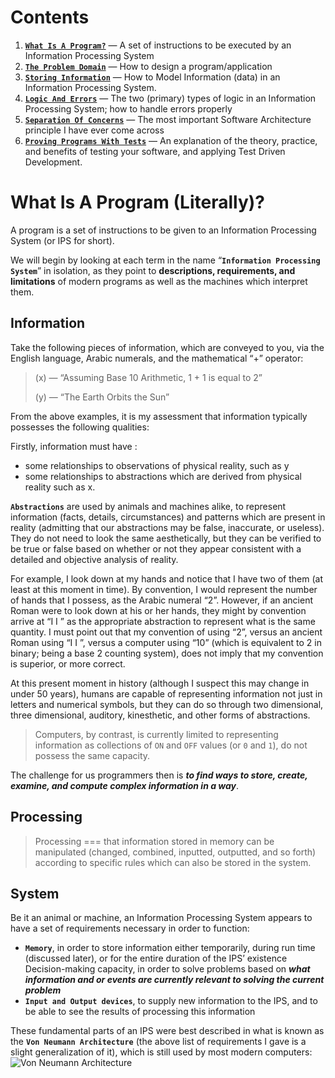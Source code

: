 # Contents

1. [**``What Is A Program?``**](https://medium.com/@rkay301/programming-fundamentals-part-one-what-is-a-program-6e6639aedc58) — A set of instructions to be executed by an Information Processing System
2. [**``The Problem Domain``**](https://medium.com/@rkay301/programming-fundamentals-part-two-the-problem-domain-how-to-design-a-program-application-4faf0a5753f8) — How to design a program/application
3. [**``Storing Information``**](https://medium.com/@rkay301/programming-fundamentals-part-3-storing-information-d450c9cb5fe0) — How to Model Information (data) in an Information Processing System.
4. [**``Logic And Errors``**](https://medium.com/@rkay301/programming-fundamentals-part-4-logic-and-errors-96f818e2e9f6) — The two (primary) types of logic in an Information Processing System; how to handle errors properly
5. [**``Separation Of Concerns``**](https://medium.com/@rkay301/programming-fundamentals-part-5-separation-of-concerns-software-architecture-f04a900a7c50) — The most important Software Architecture principle I have ever come across
6. [**``Proving Programs With Tests``**](https://medium.com/@rkay301/programming-fundamentals-part-6-proving-programs-with-tests-tdd-simple-examples-c501489a4723) — An explanation of the theory, practice, and benefits of testing your software, and applying Test Driven Development.

# What Is A Program (Literally)?

A program is a set of instructions to be given to an Information Processing System (or IPS for short). 

We will begin by looking at each term in the name “**``Information Processing System``**” in isolation, as they point to **descriptions, requirements, and limitations** of modern programs as well as the machines which interpret them.

## Information

Take the following pieces of information, which are conveyed to you, via the English language, Arabic numerals, and the mathematical “+” operator:

> (x) — “Assuming Base 10 Arithmetic, 1 + 1 is equal to 2”
>
> (y) — “The Earth Orbits the Sun”

From the above examples, it is my assessment that information typically possesses the following qualities:

Firstly, information must have :

- some relationships to observations of physical reality, such as y
- some relationships to abstractions which are derived from physical reality such as x.

**``Abstractions``** are used by animals and machines alike, to represent information (facts, details, circumstances) and patterns which are present in reality (admitting that our abstractions may be false, inaccurate, or useless). They do not need to look the same aesthetically, but they can be verified to be true or false based on whether or not they appear consistent with a detailed and objective analysis of reality.

For example, I look down at my hands and notice that I have two of them (at least at this moment in time). By convention, I would represent the number of hands that I possess, as the Arabic numeral “2”. However, if an ancient Roman were to look down at his or her hands, they might by convention arrive at “I I ” as the appropriate abstraction to represent what is the same quantity. I must point out that my convention of using “2”, versus an ancient Roman using “I I ”, versus a computer using “10” (which is equivalent to 2 in binary; being a base 2 counting system), does not imply that my convention is superior, or more correct.

At this present moment in history (although I suspect this may change in under 50 years), humans are capable of representing information not just in letters and numerical symbols, but they can do so through two dimensional, three dimensional, auditory, kinesthetic, and other forms of abstractions.

> Computers, by contrast, is currently limited to representing information as collections of ``ON`` and ``OFF`` values (or ``0`` and ``1``), do not possess the same capacity.

The challenge for us programmers then is ***to find ways to store, create, examine, and compute complex information in a way***.

## Processing

> Processing === that information stored in memory can be manipulated (changed, combined, inputted, outputted, and so forth) according to specific rules which can also be stored in the system.

## System

Be it an animal or machine, an Information Processing System appears to have a set of requirements necessary in order to function:

- **``Memory``**, in order to store information either temporarily, during run time (discussed later), or for the entire duration of the IPS’ existence
Decision-making capacity, in order to solve problems based on ***what information and or events are currently relevant to solving the current problem***
- **``Input and Output devices``**, to supply new information to the IPS, and to be able to see the results of processing this information

These fundamental parts of an IPS were best described in what is known as the **``Von Neumann Architecture``** (the above list of requirements I gave is a slight generalization of it), which is still used by most modern computers:
![Von Neumann Architecture](https://miro.medium.com/max/1920/1*SFOGAx4E6yQqSITTTXAo0A.png)
